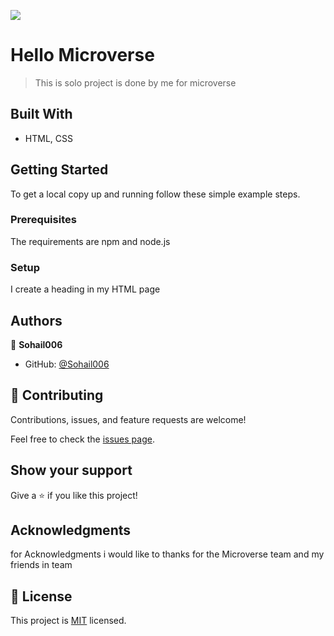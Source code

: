 ![](https://img.shields.io/badge/Microverse-blueviolet)

# Hello Microverse

> This is solo project is done by me for microverse


## Built With

- HTML, CSS



## Getting Started

To get a local copy up and running follow these simple example steps.

### Prerequisites  
 The requirements are npm and node.js

### Setup
 
 I create a heading in my HTML page




 

## Authors

👤 **Sohail006**

- GitHub: [@Sohail006](https://github.com/Sohail006)

## 🤝 Contributing

Contributions, issues, and feature requests are welcome!

Feel free to check the [issues page](../../issues/).

## Show your support

Give a ⭐️ if you like this project!

## Acknowledgments

for Acknowledgments i would like to thanks for the Microverse team and my friends in team

## 📝 License

This project is [MIT](./MIT.md) licensed.



